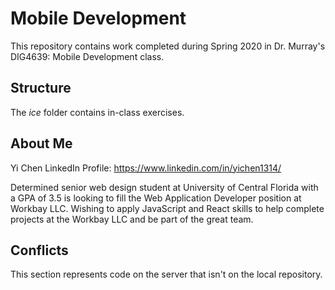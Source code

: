 # Mobile Development
This repository contains work completed during Spring 2020 in Dr. Murray's DIG4639: Mobile Development class.

## Structure
The *ice* folder contains in-class exercises. 

## About Me
Yi Chen LinkedIn Profile: https://www.linkedin.com/in/yichen1314/

Determined senior web design student at University of Central Florida with a GPA of 3.5 is looking to fill the Web Application Developer position at Workbay LLC. Wishing to apply JavaScript and React skills to help complete projects at the Workbay LLC and be part of the great team.

## Conflicts

This section represents code on the server that isn't on the local repository.
